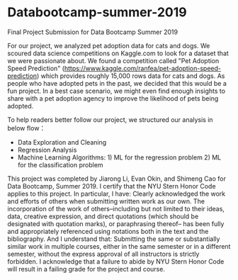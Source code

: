 # Databootcamp-summer-2019
Final Project Submission for Data Bootcamp Summer 2019

For our project, we analyzed pet adoption data for cats and dogs. We scoured data science competitions on Kaggle.com to look for a dataset that we were passionate about. We found a competition called "Pet Adoption Speed Prediction" (https://www.kaggle.com/ranfea/pet-adoption-speed-prediction) which provides roughly 15,000 rows data for cats and dogs. As people who have adopted pets in the past, we decided that this would be a fun project. In a best case scenario, we might even find enough insights to share with a pet adoption agency to improve the likelihood of pets being adopted.

To help readers better follow our project, we structured our analysis in below flow：

- Data Exploration and Cleaning
- Regression Analysis
- Machine Learning Algorithms: 1) ML for the regression problem 2) ML for the classification problem

This project was completed by Jiarong Li, Evan Okin, and Shimeng Cao for Data Bootcamp, Summer 2019. I certify that the NYU Stern Honor Code applies to this project. In particular, I have: Clearly acknowledged the work and efforts of others when submitting written work as our own. The incorporation of the work of others–including but not limited to their ideas, data, creative expression, and direct quotations (which should be designated with quotation marks), or paraphrasing thereof– has been fully and appropriately referenced using notations both in the text and the bibliography. And I understand that: Submitting the same or substantially similar work in multiple courses, either in the same semester or in a different semester, without the express approval of all instructors is strictly forbidden. I acknowledge that a failure to abide by NYU Stern Honor Code will result in a failing grade for the project and course.
